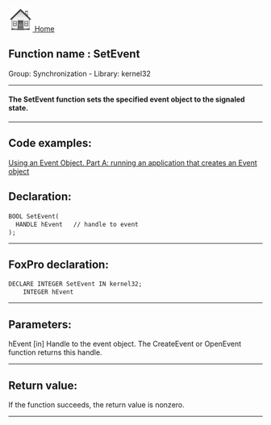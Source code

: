 [<img src="../../images/home.png"> Home ](https://github.com/VFPX/Win32API)  

## Function name : SetEvent
Group: Synchronization - Library: kernel32    
***  


#### The SetEvent function sets the specified event object to the signaled state.
***  


## Code examples:
[Using an Event Object. Part A: running an application that creates an Event object](../../samples/sample_148.md)  

## Declaration:
```foxpro  
BOOL SetEvent(
  HANDLE hEvent   // handle to event
);  
```  
***  


## FoxPro declaration:
```foxpro  
DECLARE INTEGER SetEvent IN kernel32;
	INTEGER hEvent  
```  
***  


## Parameters:
hEvent 
[in] Handle to the event object. The CreateEvent or OpenEvent function returns this handle.  
***  


## Return value:
If the function succeeds, the return value is nonzero.  
***  

